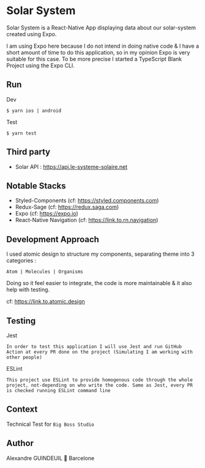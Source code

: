 # Solar System
Solar System is a React-Native App displaying data about our solar-system created using Expo.

I am using Expo here because I do not intend in doing native code & I have a short amount of time to do this application, so in my opinion Expo is very suitable for this case. To be more precise I started a TypeScript Blank Project using the Expo CLI.

## Run
Dev
```
$ yarn ios | android
```

Test
```
$ yarn test
```

## Third party
- Solar API : https://api.le-systeme-solaire.net

## Notable Stacks
- Styled-Components (cf: https://styled.components.com)
- Redux-Sage (cf: https://redux.saga.com)
- Expo (cf: https://expo.io)
- React-Native Navigation (cf: https://link.to.rn.navigation)

## Development Approach
I used atomic design to structure my components, separating theme into 3 categories :

` Atom | Molecules | Organisms `

Doing so it feel easier to integrate, the code is more maintainable & it also help with testing.

cf: https://link.to.atomic.design

## Testing
Jest
```
In order to test this application I will use Jest and run GitHub Action at every PR done on the project (Simulating I am working with other people)
```

ESLint
```
This project use ESLint to provide homogenous code through the whole project, not-depending on who write the code. Same as Jest, every PR is checked running ESLint command line
```

## Context
Technical Test for `Big Boss Studio`

## Author
Alexandre GUINDEUIL 📍 Barcelone